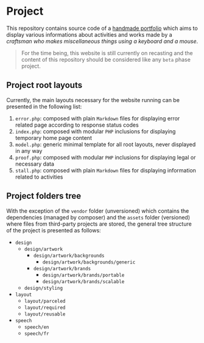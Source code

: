 # Project

This repository contains source code of a [handmade portfolio](http:mergey.ch/) which aims to display various informations about activities and works made by a _craftsman who makes miscellaneous things using a keyboard and a mouse_.

> For the time being, this website is still currently on recasting and the content of this repository should be considered like any `beta` phase project.

## Project root layouts

Currently, the main layouts necessary for the website running  can be presented in the following list:

1. `error.php`: composed with plain `Markdown` files for displaying error related page according to response status codes
2. `index.php`: composed with modular `PHP` inclusions for displaying temporary home page content
3. `model.php`: generic minimal template for all root layouts, never displayed in any way
4. `proof.php`: composed with modular `PHP` inclusions for displaying legal or necessary data
5. `stall.php`: composed with plain `Markdown` files for displaying information related to activities

## Project folders tree

With the exception of the `vendor` folder (unversioned) which contains the dependencies (managed by composer) and the `assets` folder (versioned) where files from third-party projects are stored, the general tree structure of the project is presented as follows:

- `design`
  - `design/artwork`
    - `design/artwork/backgrounds`
      - `design/artwork/backgrounds/generic`
    - `design/artwork/brands`
      - `design/artwork/brands/portable`
      - `design/artwork/brands/scalable`
  - `design/styling`
- `layout`
  - `layout/parceled`
  - `layout/required`
  - `layout/reusable`
- `speech`
    - `speech/en`
    - `speech/fr`
